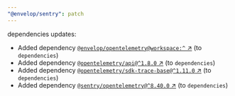 ```yaml
---
"@envelop/sentry": patch
---
```

dependencies updates:
  - Added dependency [`@envelop/opentelemetry@workspace:^` ↗︎](https://www.npmjs.com/package/@envelop/opentelemetry/v/workspace:^) (to `dependencies`)
  - Added dependency [`@opentelemetry/api@^1.8.0` ↗︎](https://www.npmjs.com/package/@opentelemetry/api/v/1.8.0) (to `dependencies`)
  - Added dependency [`@opentelemetry/sdk-trace-base@^1.11.0` ↗︎](https://www.npmjs.com/package/@opentelemetry/sdk-trace-base/v/1.11.0) (to `dependencies`)
  - Added dependency [`@sentry/opentelemetry@^8.40.0` ↗︎](https://www.npmjs.com/package/@sentry/opentelemetry/v/8.40.0) (to `dependencies`)
